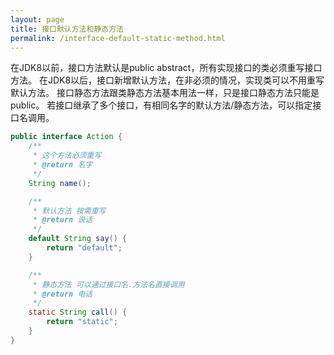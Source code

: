 ```yaml
---
layout: page
title: 接口默认方法和静态方法
permalink: /interface-default-static-method.html
---
```


在JDK8以前，接口方法默认是public abstract，所有实现接口的类必须重写接口方法。
在JDK8以后，接口新增默认方法，在非必须的情况，实现类可以不用重写默认方法。
接口静态方法跟类静态方法基本用法一样，只是接口静态方法只能是public。 若接口继承了多个接口，有相同名字的默认方法/静态方法，可以指定接口名调用。

```java
public interface Action {
    /**
     * 这个方法必须重写
     * @return 名字
     */
    String name();

    /**
     * 默认方法 按需重写
     * @return 说话
     */
    default String say() {
        return "default";
    }

    /**
     * 静态方法 可以通过接口名.方法名直接调用
     * @return 电话
     */
    static String call() {
        return "static";
    }
}
```